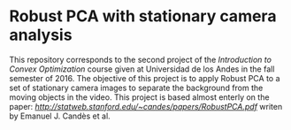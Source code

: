 # Robust PCA with stationary camera analysis

This repository corresponds to the second project of the *Introduction to Convex Optimization* course given at Universidad de los Andes in the fall semester of 2016. The objective of this project is to apply Robust PCA to a set of stationary camera images to separate the background from the moving 
objects in the video. This project is based almost enterly on the paper: *http://statweb.stanford.edu/~candes/papers/RobustPCA.pdf*  writen by Emanuel J. Candès et al.
